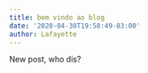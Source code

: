 ```yaml
---
title: bem vindo ao blog
date: '2020-04-30T19:58:49-03:00'
author: Lafayette
---
```

New post, who dis?